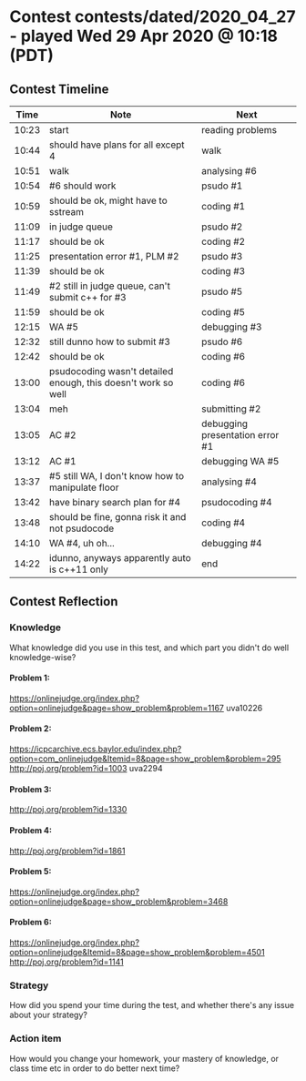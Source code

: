 # Contest contests/dated/2020_04_27 - played Wed 29 Apr 2020 @ 10:18 (PDT)

## Contest Timeline

| Time | Note | Next |
|----|----|----|
10:23 | start | reading problems
10:44 | should have plans for all except 4 | walk
10:51 | walk | analysing #6
10:54 | #6 should work | psudo #1
10:59 | should be ok, might have to sstream | coding #1
11:09 | in judge queue | psudo #2
11:17 | should be ok | coding #2
11:25 | presentation error #1, PLM #2 | psudo #3
11:39 | should be ok | coding #3
11:49 | #2 still in judge queue, can't submit c++ for #3 | psudo #5
11:59 | should be ok | coding #5
12:15 | WA #5 | debugging #3
12:32 | still dunno how to submit #3 | psudo #6
12:42 | should be ok | coding #6
13:00 | psudocoding wasn't detailed enough, this doesn't work so well | coding #6
13:04 | meh | submitting #2
13:05 | AC #2 | debugging presentation error #1
13:12 | AC #1 | debugging WA #5
13:37 | #5 still WA, I don't know how to manipulate floor | analysing #4
13:42 | have binary search plan for #4 | psudocoding #4
13:48 | should be fine, gonna risk it and not psudocode | coding #4
14:10 | WA #4, uh oh... | debugging #4
14:22 | idunno, anyways apparently auto is c++11 only | end

## Contest Reflection

### Knowledge
What knowledge did you use in this test, and which part you didn't do well knowledge-wise?

#### Problem 1:
https://onlinejudge.org/index.php?option=onlinejudge&page=show_problem&problem=1167
uva10226

#### Problem 2:
https://icpcarchive.ecs.baylor.edu/index.php?option=com_onlinejudge&Itemid=8&page=show_problem&problem=295
http://poj.org/problem?id=1003
uva2294

#### Problem 3:
http://poj.org/problem?id=1330

#### Problem 4:
http://poj.org/problem?id=1861

#### Problem 5:
https://onlinejudge.org/index.php?option=onlinejudge&page=show_problem&problem=3468

#### Problem 6:
https://onlinejudge.org/index.php?option=onlinejudge&Itemid=8&page=show_problem&problem=4501
http://poj.org/problem?id=1141

### Strategy
How did you spend your time during the test, and whether there's any issue about your strategy?

### Action item
How would you change your homework, your mastery of knowledge, or class time etc in order to do better next time?
